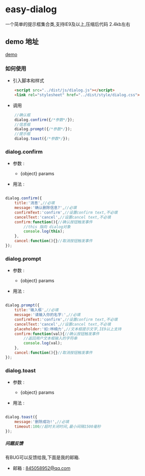 # easy-dialog

一个简单的提示框集合类,支持IE9及以上,压缩后代码 2.4kb左右

## demo 地址

[demo](https://linnanli.github.io/simple-dialog/index.html)

### 如何使用

 * 引入脚本和样式

``` html
    <script src="../dist/js/dialog.js"></script>
    <link rel="stylesheet" href="../dist/style/dialog.css">
```

* 调用

```javascript
    //确认框
    dialog.confirm({/*参数*/});
    //信息框
    dialog.prompt({/*参数*/});
    //提示框
    dialog.toast({/*参数*/});
```

### dialog.confirm

* 参数 :

    *  {object} params

* 用法 :

```javascript

dialog.confirm({
    title:'消息',//必填
    message:'确认删除信息?',//必填
    confirmText:'confirm',//设置confirm text,不必填
    cancelText:'cancel',//设置cancel text,不必填
    confirm:function(){//确认按钮触发事件
        //this 指向 dialog对象
        console.log(this);
    },
    cancel:function(){}//取消按钮触发事件
});

```

### dialog.prompt

* 参数 :

    *  {object} params

* 用法 :

```javascript

dialog.prompt({
    title:'输入框',//必填
    message:'请输入你的名字:',//必填
    confirmText:'confirm',//设置confirm text,不必填
    cancelText:'cancel',//设置cancel text,不必填
    placeholder:'如:林楠力',//文本框提示文字,IE9以上支持
    confirm:function(val){//确认按钮触发事件
        //返回用户文本框输入的字符串
        console.log(val);
    },
    cancel:function(){}//取消按钮触发事件
});

```

### dialog.toast

* 参数 :

    *  {object} params

* 用法 :

```javascript

dialog.toast({
    message:'删除成功!',//必填
    timeout:100//超时关闭时间,最小间隔1500毫秒
});

```

##### 问题反馈

有BUG可以反馈给我,下面是我的邮箱.

* 邮箱 : 845058952@qq.com
    




      


